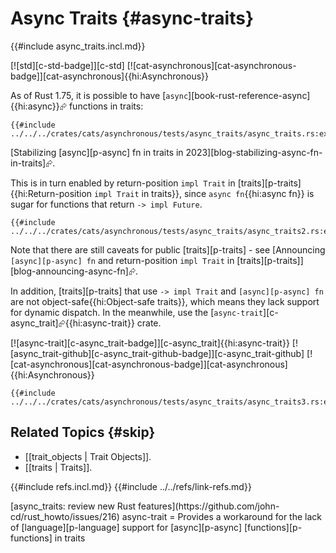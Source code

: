 # Async Traits {#async-traits}

{{#include async_traits.incl.md}}

[![std][c-std-badge]][c-std] [![cat-asynchronous][cat-asynchronous-badge]][cat-asynchronous]{{hi:Asynchronous}}

As of Rust 1.75, it is possible to have [`async`][book-rust-reference-async]{{hi:async}}⮳ functions in traits:

```rust,editable
{{#include ../../../crates/cats/asynchronous/tests/async_traits/async_traits.rs:example}}
```

[Stabilizing [async][p-async] fn in traits in 2023][blog-stabilizing-async-fn-in-traits]⮳.

This is in turn enabled by return-position `impl Trait` in [traits][p-traits]{{hi:Return-position `impl Trait` in traits}}, since `async fn`{{hi:async fn}} is sugar for functions that return `-> impl Future`.

```rust,editable
{{#include ../../../crates/cats/asynchronous/tests/async_traits/async_traits2.rs:example}}
```

Note that there are still caveats for public [traits][p-traits] - see [Announcing `[async][p-async] fn` and return-position `impl Trait` in [traits][p-traits]][blog-announcing-async-fn]⮳.

In addition, [traits][p-traits] that use `-> impl Trait` and `[async][p-async] fn` are not object-safe{{hi:Object-safe traits}}, which means they lack support for dynamic dispatch. In the meanwhile, use the [`async-trait`][c-async_trait]⮳{{hi:async-trait}} crate.

[![async-trait][c-async_trait-badge]][c-async_trait]{{hi:async-trait}} [![async_trait-github][c-async_trait-github-badge]][c-async_trait-github] [![cat-asynchronous][cat-asynchronous-badge]][cat-asynchronous]{{hi:Asynchronous}}

```rust,editable
{{#include ../../../crates/cats/asynchronous/tests/async_traits/async_traits3.rs:example}}
```

## Related Topics {#skip}

- [[trait_objects | Trait Objects]].
- [[traits | Traits]].

{{#include refs.incl.md}}
{{#include ../../refs/link-refs.md}}

<div class="hidden">
[async_traits: review new Rust features](https://github.com/john-cd/rust_howto/issues/216)
async-trait = Provides a workaround for the lack of [language][p-language] support for [async][p-async] [functions][p-functions] in traits
</div>
